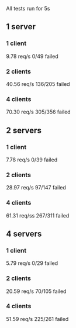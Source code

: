 All tests run for 5s

## 1 server

### 1 client

9.78 req/s
0/49 failed

### 2 clients

40.56 req/s
136/205 failed

### 4 clients

70.30 req/s
305/356 failed

## 2 servers

### 1 client

7.78 req/s
0/39 failed

### 2 clients

28.97 req/s
97/147 failed

### 4 clients

61.31 req/ss
267/311 failed

## 4 servers

### 1 client

5.79 req/s
0/29 failed

### 2 clients

20.59 req/s
70/105 failed

### 4 clients

51.59 req/s
225/261 failed
